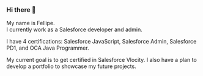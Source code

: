 ### Hi there 👋

My name is Fellipe.  
I currently work as a Salesforce developer and admin.  
 

I have 4 certifications: Salesforce JavaScript, Salesforce Admin,
Salesforce PD1, and OCA Java Programmer.



My current goal is to get certified in Salesforce Vlocity. I also have a plan to develop a portfolio to showcase my future projects. <br/>
 


<!--
**fddemora/fddemora** is a ✨ _special_ ✨ repository because its `README.md` (this file) appears on your GitHub profile.

Here are some ideas to get you started:

- 🔭 I’m currently working on ...
- 🌱 I’m currently learning ...
- 👯 I’m looking to collaborate on ...
- 🤔 I’m looking for help with ...
- 💬 Ask me about ...
- 📫 How to reach me: ...
- 😄 Pronouns: ...
- ⚡ Fun fact: ...
-->
